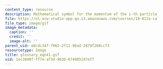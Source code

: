 ```yaml
---
content_type: resource
description: Mathematical symbol for the momentum of the i-th particle.
file: https://ol-ocw-studio-app-qa.s3.amazonaws.com/courses/18-013a-calculus-with-applications-spring-2005/1ec3840fff7eaf3d963b674985147af7_glossary_eqn41.gif
file_type: image/gif
image_metadata:
  caption: ''
  credit: ''
  image-alt: ''
parent_uid: e8cdc347-f062-2f11-96ad-2879f268cc73
resourcetype: Image
title: glossary_eqn41.gif
uid: 1ec3840f-ff7e-af3d-963b-674985147af7
---
```

